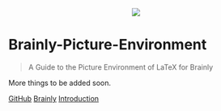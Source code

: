 <p align='center'> <img src="https://styleguide.brainly.com/images/logos/brainly-5c4a769505.svg" ></p>

# Brainly-Picture-Environment
> A Guide to the Picture Environment of LaTeX for Brainly 

More things to be added soon.

[GitHub](https://github.com/Git-Ankitraj/brainly-picture-environment/)
[Brainly](https://www.brainly.in/app/profile/23926353/)
[Introduction](#picture-environment-latex-on-brainly)

